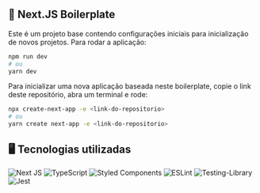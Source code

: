 ## 🧰 Next.JS Boilerplate

Este é um projeto base contendo configurações iniciais para inicialização de novos projetos. Para rodar a aplicação: 
```bash
npm run dev
# ou
yarn dev
```

Para inicializar uma nova aplicação baseada neste boilerplate, copie o link deste repositório, abra um terminal e rode:
```bash
npx create-next-app -e <link-do-repositorio>
# ou
yarn create next-app -e <link-do-repositorio>
```


## 🖥️ Tecnologias utilizadas

![Next JS](https://img.shields.io/badge/Next-black?style=for-the-badge&logo=next.js&logoColor=white)
![TypeScript](https://img.shields.io/badge/typescript-%23007ACC.svg?style=for-the-badge&logo=typescript&logoColor=white)
![Styled Components](https://img.shields.io/badge/styled--components-DB7093?style=for-the-badge&logo=styled-components&logoColor=white)
![ESLint](https://img.shields.io/badge/ESLint-4B3263?style=for-the-badge&logo=eslint&logoColor=white)
![Testing-Library](https://img.shields.io/badge/-TestingLibrary-%23E33332?style=for-the-badge&logo=testing-library&logoColor=white)
![Jest](https://img.shields.io/badge/-jest-%23C21325?style=for-the-badge&logo=jest&logoColor=white)
